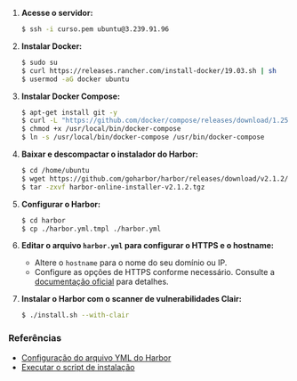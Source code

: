 
1. **Acesse o servidor:**
   ```bash
   $ ssh -i curso.pem ubuntu@3.239.91.96
   ```

2. **Instalar Docker:**
   ```bash
   $ sudo su
   $ curl https://releases.rancher.com/install-docker/19.03.sh | sh
   $ usermod -aG docker ubuntu
   ```

3. **Instalar Docker Compose:**
   ```bash
   $ apt-get install git -y
   $ curl -L "https://github.com/docker/compose/releases/download/1.25.5/docker-compose-$(uname -s)-$(uname -m)" -o /usr/local/bin/docker-compose
   $ chmod +x /usr/local/bin/docker-compose
   $ ln -s /usr/local/bin/docker-compose /usr/bin/docker-compose
   ```

4. **Baixar e descompactar o instalador do Harbor:**
   ```bash
   $ cd /home/ubuntu
   $ wget https://github.com/goharbor/harbor/releases/download/v2.1.2/harbor-online-installer-v2.1.2.tgz
   $ tar -zxvf harbor-online-installer-v2.1.2.tgz
   ```

5. **Configurar o Harbor:**
   ```bash
   $ cd harbor
   $ cp ./harbor.yml.tmpl ./harbor.yml
   ```

6. **Editar o arquivo `harbor.yml` para configurar o HTTPS e o hostname:**
   - Altere o `hostname` para o nome do seu domínio ou IP.
   - Configure as opções de HTTPS conforme necessário. Consulte a [documentação oficial](https://goharbor.io/docs/2.1.0/install-config/configure-yml-file/) para detalhes.

7. **Instalar o Harbor com o scanner de vulnerabilidades Clair:**
   ```bash
   $ ./install.sh --with-clair
   ```

### Referências
- [Configuração do arquivo YML do Harbor](https://goharbor.io/docs/2.1.0/install-config/configure-yml-file/)
- [Executar o script de instalação](https://goharbor.io/docs/1.10/install-config/run-installer-script/)
